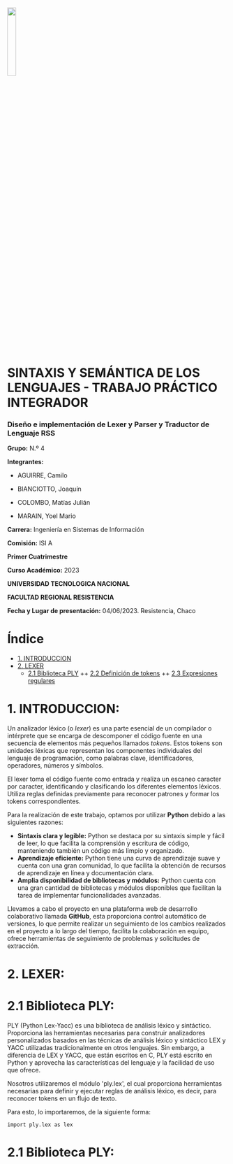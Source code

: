 ###### <img src="https://frro.cvg.utn.edu.ar/theme/image.php/snap/theme/1652373334/img/logo"  width="20%" height="20%">

# SINTAXIS Y SEMÁNTICA DE LOS LENGUAJES - TRABAJO PRÁCTICO INTEGRADOR
### Diseño e implementación de Lexer y Parser y Traductor de Lenguaje RSS

  **Grupo:** N.º 4

  **Integrantes:**  
  
   - AGUIRRE, Camilo 
    
   - BIANCIOTTO, Joaquín
    
   - COLOMBO, Matías Julián
    
   - MARAIN, Yoel Mario

  **Carrera:** Ingeniería en Sistemas de Información
  
  **Comisión:** ISI A 
  
  **Primer Cuatrimestre**
  
  **Curso Académico:** 2023
  
  **UNIVERSIDAD TECNOLOGICA NACIONAL**
  
  **FACULTAD REGIONAL RESISTENCIA**
  
  **Fecha y Lugar de presentación:** 04/06/2023. Resistencia, Chaco


# Índice
  + [1. INTRODUCCION](#introduccion)
  + [2. LEXER](#lexer)
    + [2.1 Biblioteca PLY](#ply)
    ++ [2.2 Definición de tokens](#tokens)
    ++ [2.3 Expresiones regulares](#expresiones)

# 1. INTRODUCCION: <a name="introduccion"></a>
  Un analizador léxico (o *lexer*) es una parte esencial de un compilador o intérprete que se encarga de descomponer el código fuente en una secuencia de elementos más pequeños llamados *tokens*. Estos tokens son unidades léxicas que representan los componentes individuales del lenguaje de programación, como palabras clave, identificadores, operadores, números y símbolos.
  
El lexer toma el código fuente como entrada y realiza un escaneo caracter por caracter, identificando y clasificando los diferentes elementos léxicos. Utiliza reglas definidas previamente para reconocer patrones y formar los tokens correspondientes.

Para la realización de este trabajo, optamos por utilizar **Python** debido a las siguientes razones:

 +	**Sintaxis clara y legible:** Python se destaca por su sintaxis simple y fácil de leer, lo que facilita la comprensión y escritura de código, manteniendo también un código más limpio y organizado.
 +	**Aprendizaje eficiente:** Python tiene una curva de aprendizaje suave y cuenta con una gran comunidad, lo que facilita la obtención de recursos de aprendizaje en línea y documentación clara.
 +	**Amplia disponibilidad de bibliotecas y módulos:** Python cuenta con una gran cantidad de bibliotecas y módulos disponibles que facilitan la tarea de implementar funcionalidades avanzadas.

Llevamos a cabo el proyecto en una plataforma web de desarrollo colaborativo llamada **GitHub**, esta proporciona control automático de versiones, lo que permite realizar un seguimiento de los cambios realizados en el proyecto a lo largo del tiempo, facilita la colaboración en equipo, ofrece herramientas de seguimiento de problemas y solicitudes de extracción.

# 2. LEXER: <a name="lexer"></a>

# 2.1 Biblioteca PLY: <a name="ply"></a>
PLY (Python Lex-Yacc) es una biblioteca de análisis léxico y sintáctico. Proporciona las herramientas necesarias para construir analizadores personalizados basados en las técnicas de análisis léxico y sintáctico LEX y YACC utilizadas tradicionalmente en otros lenguajes. Sin embargo, a diferencia de LEX y YACC, que están escritos en C, PLY está escrito en Python y aprovecha las características del lenguaje y la facilidad de uso que ofrece.

Nosotros utilizaremos el módulo 'ply.lex', el cual proporciona herramientas necesarias para definir y ejecutar reglas de análisis léxico, es decir, para reconocer tokens en un flujo de texto.

Para esto, lo importaremos, de la siguiente forma:

    import ply.lex as lex

# 2.1 Biblioteca PLY: <a name="ply"></a>
